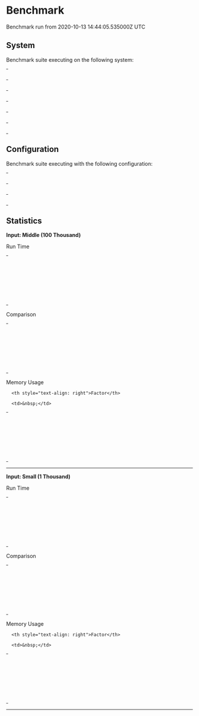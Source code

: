 
# Benchmark

Benchmark run from 2020-10-13 14:44:05.535000Z UTC

## System

Benchmark suite executing on the following system:

<table style="width: 1%">
  <tr>
    <th style="width: 1%; white-space: nowrap">Operating System</th>
    <td>Windows</td>
  </tr><tr>
    <th style="white-space: nowrap">CPU Information</th>
    <td style="white-space: nowrap">Intel(R) Core(TM) i7-4770K CPU @ 3.50GHz</td>
  </tr><tr>
    <th style="white-space: nowrap">Number of Available Cores</th>
    <td style="white-space: nowrap">8</td>
  </tr><tr>
    <th style="white-space: nowrap">Available Memory</th>
    <td style="white-space: nowrap">15.94 GB</td>
  </tr><tr>
    <th style="white-space: nowrap">Elixir Version</th>
    <td style="white-space: nowrap">1.11.0</td>
  </tr><tr>
    <th style="white-space: nowrap">Erlang Version</th>
    <td style="white-space: nowrap">21.3</td>
  </tr>
</table>

## Configuration

Benchmark suite executing with the following configuration:

<table style="width: 1%">
  <tr>
    <th style="width: 1%">:time</th>
    <td style="white-space: nowrap">5 s</td>
  </tr><tr>
    <th>:parallel</th>
    <td style="white-space: nowrap">4</td>
  </tr><tr>
    <th>:warmup</th>
    <td style="white-space: nowrap">2 s</td>
  </tr>
</table>

## Statistics




__Input: Middle (100 Thousand)__

Run Time

<table style="width: 1%">
  <tr>
    <th>Name</th>
    <th style="text-align: right">IPS</th>
    <th style="text-align: right">Average</th>
    <th style="text-align: right">Devitation</th>
    <th style="text-align: right">Median</th>
    <th style="text-align: right">99th&nbsp;%</th>
  </tr>

  <tr>
    <td style="white-space: nowrap">Enum.member? MapSet with nonexisting member</td>
    <td style="white-space: nowrap; text-align: right">6.74 M</td>
    <td style="white-space: nowrap; text-align: right">148.40 ns</td>
    <td style="white-space: nowrap; text-align: right">±48.47%</td>
    <td style="white-space: nowrap; text-align: right">145 ns</td>
    <td style="white-space: nowrap; text-align: right">305 ns</td>
  </tr>

  <tr>
    <td style="white-space: nowrap">Enum.member? MapSet with existing member</td>
    <td style="white-space: nowrap; text-align: right">6.48 M</td>
    <td style="white-space: nowrap; text-align: right">154.32 ns</td>
    <td style="white-space: nowrap; text-align: right">±266.67%</td>
    <td style="white-space: nowrap; text-align: right">0 ns</td>
    <td style="white-space: nowrap; text-align: right">1585 ns</td>
  </tr>

  <tr>
    <td style="white-space: nowrap">Enum.member? IntSet with existing member</td>
    <td style="white-space: nowrap; text-align: right">4.47 M</td>
    <td style="white-space: nowrap; text-align: right">223.56 ns</td>
    <td style="white-space: nowrap; text-align: right">±39.78%</td>
    <td style="white-space: nowrap; text-align: right">145 ns</td>
    <td style="white-space: nowrap; text-align: right">455 ns</td>
  </tr>

  <tr>
    <td style="white-space: nowrap">Enum.member? IntSet with nonexisting member</td>
    <td style="white-space: nowrap; text-align: right">4.18 M</td>
    <td style="white-space: nowrap; text-align: right">239.30 ns</td>
    <td style="white-space: nowrap; text-align: right">±207.01%</td>
    <td style="white-space: nowrap; text-align: right">0 ns</td>
    <td style="white-space: nowrap; text-align: right">1585 ns</td>
  </tr>

</table>


Comparison

<table style="width: 1%">
  <tr>
    <th>Name</th>
    <th style="text-align: right">IPS</th>
    <th style="text-align: right">Slower</th>
  <tr>
    <td style="white-space: nowrap">Enum.member? MapSet with nonexisting member</td>
    <td style="white-space: nowrap;text-align: right">6.74 M</td>
    <td>&nbsp;</td>
  </tr>

  <tr>
    <td style="white-space: nowrap">Enum.member? MapSet with existing member</td>
    <td style="white-space: nowrap; text-align: right">6.48 M</td>
    <td style="white-space: nowrap; text-align: right">1.04x</td>
  </tr>

  <tr>
    <td style="white-space: nowrap">Enum.member? IntSet with existing member</td>
    <td style="white-space: nowrap; text-align: right">4.47 M</td>
    <td style="white-space: nowrap; text-align: right">1.51x</td>
  </tr>

  <tr>
    <td style="white-space: nowrap">Enum.member? IntSet with nonexisting member</td>
    <td style="white-space: nowrap; text-align: right">4.18 M</td>
    <td style="white-space: nowrap; text-align: right">1.61x</td>
  </tr>

</table>



Memory Usage

<table style="width: 1%">
  <tr>
    <th>Name</th>
    <th style="text-align: right">Memory</th>

      <th style="text-align: right">Factor</th>

  </tr>
  <tr>
    <td style="white-space: nowrap">Enum.member? MapSet with nonexisting member</td>
    <td style="white-space: nowrap">24 B</td>

      <td>&nbsp;</td>

  </tr>

  <tr>
    <td style="white-space: nowrap">Enum.member? MapSet with existing member</td>
    <td style="white-space: nowrap">24 B</td>
    <td>1.0x</td>
  </tr>

  <tr>
    <td style="white-space: nowrap">Enum.member? IntSet with existing member</td>
    <td style="white-space: nowrap">120 B</td>
    <td>5.0x</td>
  </tr>

  <tr>
    <td style="white-space: nowrap">Enum.member? IntSet with nonexisting member</td>
    <td style="white-space: nowrap">120 B</td>
    <td>5.0x</td>
  </tr>

</table>


<hr/>


__Input: Small (1 Thousand)__

Run Time

<table style="width: 1%">
  <tr>
    <th>Name</th>
    <th style="text-align: right">IPS</th>
    <th style="text-align: right">Average</th>
    <th style="text-align: right">Devitation</th>
    <th style="text-align: right">Median</th>
    <th style="text-align: right">99th&nbsp;%</th>
  </tr>

  <tr>
    <td style="white-space: nowrap">Enum.member? MapSet with nonexisting member</td>
    <td style="white-space: nowrap; text-align: right">6.55 M</td>
    <td style="white-space: nowrap; text-align: right">152.72 ns</td>
    <td style="white-space: nowrap; text-align: right">±50.15%</td>
    <td style="white-space: nowrap; text-align: right">145 ns</td>
    <td style="white-space: nowrap; text-align: right">305 ns</td>
  </tr>

  <tr>
    <td style="white-space: nowrap">Enum.member? MapSet with existing member</td>
    <td style="white-space: nowrap; text-align: right">6.13 M</td>
    <td style="white-space: nowrap; text-align: right">163.26 ns</td>
    <td style="white-space: nowrap; text-align: right">±258.42%</td>
    <td style="white-space: nowrap; text-align: right">0 ns</td>
    <td style="white-space: nowrap; text-align: right">1585 ns</td>
  </tr>

  <tr>
    <td style="white-space: nowrap">Enum.member? IntSet with existing member</td>
    <td style="white-space: nowrap; text-align: right">4.53 M</td>
    <td style="white-space: nowrap; text-align: right">220.85 ns</td>
    <td style="white-space: nowrap; text-align: right">±41.12%</td>
    <td style="white-space: nowrap; text-align: right">145 ns</td>
    <td style="white-space: nowrap; text-align: right">455 ns</td>
  </tr>

  <tr>
    <td style="white-space: nowrap">Enum.member? IntSet with nonexisting member</td>
    <td style="white-space: nowrap; text-align: right">4.42 M</td>
    <td style="white-space: nowrap; text-align: right">226.14 ns</td>
    <td style="white-space: nowrap; text-align: right">±41.99%</td>
    <td style="white-space: nowrap; text-align: right">145 ns</td>
    <td style="white-space: nowrap; text-align: right">455 ns</td>
  </tr>

</table>


Comparison

<table style="width: 1%">
  <tr>
    <th>Name</th>
    <th style="text-align: right">IPS</th>
    <th style="text-align: right">Slower</th>
  <tr>
    <td style="white-space: nowrap">Enum.member? MapSet with nonexisting member</td>
    <td style="white-space: nowrap;text-align: right">6.55 M</td>
    <td>&nbsp;</td>
  </tr>

  <tr>
    <td style="white-space: nowrap">Enum.member? MapSet with existing member</td>
    <td style="white-space: nowrap; text-align: right">6.13 M</td>
    <td style="white-space: nowrap; text-align: right">1.07x</td>
  </tr>

  <tr>
    <td style="white-space: nowrap">Enum.member? IntSet with existing member</td>
    <td style="white-space: nowrap; text-align: right">4.53 M</td>
    <td style="white-space: nowrap; text-align: right">1.45x</td>
  </tr>

  <tr>
    <td style="white-space: nowrap">Enum.member? IntSet with nonexisting member</td>
    <td style="white-space: nowrap; text-align: right">4.42 M</td>
    <td style="white-space: nowrap; text-align: right">1.48x</td>
  </tr>

</table>



Memory Usage

<table style="width: 1%">
  <tr>
    <th>Name</th>
    <th style="text-align: right">Memory</th>

      <th style="text-align: right">Factor</th>

  </tr>
  <tr>
    <td style="white-space: nowrap">Enum.member? MapSet with nonexisting member</td>
    <td style="white-space: nowrap">24 B</td>

      <td>&nbsp;</td>

  </tr>

  <tr>
    <td style="white-space: nowrap">Enum.member? MapSet with existing member</td>
    <td style="white-space: nowrap">24 B</td>
    <td>1.0x</td>
  </tr>

  <tr>
    <td style="white-space: nowrap">Enum.member? IntSet with existing member</td>
    <td style="white-space: nowrap">120 B</td>
    <td>5.0x</td>
  </tr>

  <tr>
    <td style="white-space: nowrap">Enum.member? IntSet with nonexisting member</td>
    <td style="white-space: nowrap">120 B</td>
    <td>5.0x</td>
  </tr>

</table>


<hr/>

